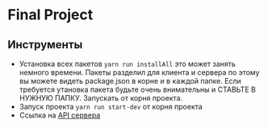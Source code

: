 # Final Project
## Инструменты

 - Установка всех пакетов `yarn run installAll`  это может занять немного времени. Пакеты разделил для клиента и сервера по этому вы можете видеть package.json в корне и в каждой папке. Если требуется утановка пакета будьте очень внимательны и СТАВЬТЕ В НУЖНУЮ ПАПКУ. Запускать от корня проекта.
 - Запуск проекта `yarn run start-dev` от корня проекта
 - Ссылка на [API сервера](https://documenter.getpostman.com/view/8761952/SW7XYoa9?version=latest#intro) 
